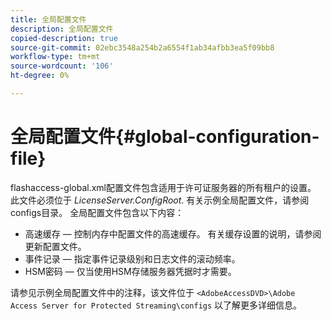 ```yaml
---
title: 全局配置文件
description: 全局配置文件
copied-description: true
source-git-commit: 02ebc3548a254b2a6554f1ab34afbb3ea5f09bb8
workflow-type: tm+mt
source-wordcount: '106'
ht-degree: 0%

---
```


# 全局配置文件{#global-configuration-file}

flashaccess-global.xml配置文件包含适用于许可证服务器的所有租户的设置。 此文件必须位于 *LicenseServer.ConfigRoot*. 有关示例全局配置文件，请参阅configs目录。 全局配置文件包含以下内容：

* 高速缓存 — 控制内存中配置文件的高速缓存。 有关缓存设置的说明，请参阅更新配置文件。
* 事件记录 — 指定事件记录级别和日志文件的滚动频率。
* HSM密码 — 仅当使用HSM存储服务器凭据时才需要。

请参见示例全局配置文件中的注释，该文件位于 `<AdobeAccessDVD>\Adobe Access Server for Protected Streaming\configs` 以了解更多详细信息。
